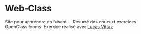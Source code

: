 # Web-Class


Site pour apprendre en faisant ... Résumé des cours et exercices OpenClassRooms.
Exercice réalisé avec [Lucas Vittaz](https://github.com/lucas-vittaz)
